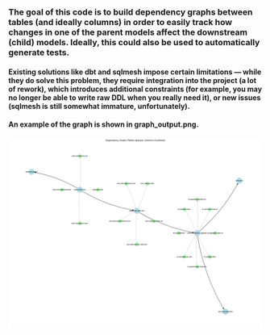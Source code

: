 ### The goal of this code is to build dependency graphs between tables (and ideally columns) in order to easily track how changes in one of the parent models affect the downstream (child) models. Ideally, this could also be used to automatically generate tests.

#### Existing solutions like dbt and sqlmesh impose certain limitations — while they do solve this problem, they require integration into the project (a lot of rework), which introduces additional constraints (for example, you may no longer be able to write raw DDL when you really need it), or new issues (sqlmesh is still somewhat immature, unfortunately).

#### An example of the graph is shown in graph_output.png.
![alt text](https://github.com/Easthy/sql_analyzer/blob/main/graph_output.png)

